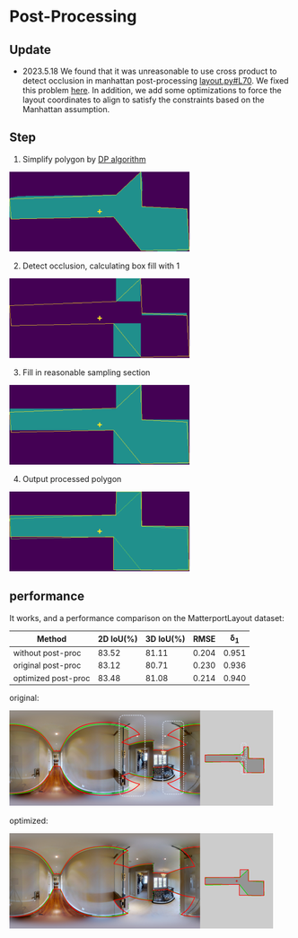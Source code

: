 # Post-Processing 

## Update
- 2023.5.18 We found that it was unreasonable to use cross product to detect occlusion in manhattan post-processing [layout.py#L70](https://github.com/zhigangjiang/LGT-Net/blob/b642d6288e3a4bf265e54ab93eed3455e760402b/postprocessing/dula/layout.py#L70). We fixed this problem [here](https://github.com/zhigangjiang/LGT-Net/blob/aae66ab9a2f361bc4e16af564f244acff5ec8aee/postprocessing/dula/layout.py#LL80C4-L80C15). In addition, we add some optimizations to force the layout coordinates to align to satisfy the constraints based on the Manhattan assumption.

## Step

1. Simplify polygon by [DP algorithm](https://en.wikipedia.org/wiki/Ramer%E2%80%93Douglas%E2%80%93Peucker_algorithm)

![img.png](src/fig/post_processing/img_0.png)
   
2. Detect occlusion, calculating box fill with 1 

![img.png](src/fig/post_processing/img_1.png)

3. Fill in reasonable sampling section

![img.png](src/fig/post_processing/img_2.png)
   
4. Output processed polygon

![img.png](src/fig/post_processing/img_3.png)

## performance
It works, and a performance comparison on the MatterportLayout dataset:

| Method | 2D IoU(%)  | 3D IoU(%) | RMSE | $\mathbf{\delta_{1}}$ |
|--|--|--|--|--|
without post-proc    | 83.52 | 81.11 | 0.204 | 0.951 |
original post-proc |83.12 | 80.71 | 0.230 | 0.936|\
optimized  post-proc | 83.48 | 81.08| 0.214 | 0.940 |

original:

![img.png](src/fig/post_processing/original.png)

optimized:

![img.png](src/fig/post_processing/optimized.png)
